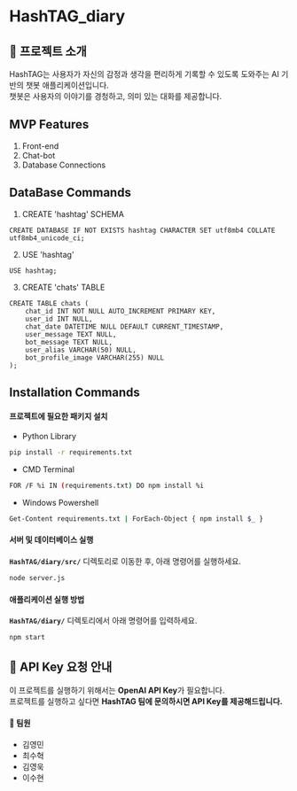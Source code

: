 # HashTAG_diary

## 🚀 프로젝트 소개
HashTAG는 사용자가 자신의 감정과 생각을 편리하게 기록할 수 있도록 도와주는 AI 기반의 챗봇 애플리케이션입니다.  
챗봇은 사용자의 이야기를 경청하고, 의미 있는 대화를 제공합니다.

## MVP Features
1. Front-end
2. Chat-bot
3. Database Connections

## DataBase Commands
1. CREATE 'hashtag' SCHEMA
```
CREATE DATABASE IF NOT EXISTS hashtag CHARACTER SET utf8mb4 COLLATE utf8mb4_unicode_ci;
```

2. USE 'hashtag'
```
USE hashtag;
```

3. CREATE 'chats' TABLE
```
CREATE TABLE chats (
    chat_id INT NOT NULL AUTO_INCREMENT PRIMARY KEY,
    user_id INT NULL,
    chat_date DATETIME NULL DEFAULT CURRENT_TIMESTAMP,
    user_message TEXT NULL,
    bot_message TEXT NULL,
    user_alias VARCHAR(50) NULL,
    bot_profile_image VARCHAR(255) NULL
);
```


## Installation Commands
#### 프로젝트에 필요한 패키지 설치
- Python Library
```bash
pip install -r requirements.txt
```

- CMD Terminal
```bash
FOR /F %i IN (requirements.txt) DO npm install %i
```

- Windows Powershell
```bash
Get-Content requirements.txt | ForEach-Object { npm install $_ }
```

#### 서버 및 데이터베이스 실행
**`HashTAG/diary/src/`** 디렉토리로 이동한 후, 아래 명령어를 실행하세요.

```bash
node server.js
```

#### 애플리케이션 실행 방법
**`HashTAG/diary/`** 디렉토리에서 아래 명령어를 입력하세요.

```bash
npm start
```

## 🔑 API Key 요청 안내
이 프로젝트를 실행하기 위해서는 **OpenAI API Key**가 필요합니다.  
프로젝트를 실행하고 싶다면 **HashTAG 팀에 문의하시면 API Key를 제공해드립니다.**

#### 👥 팀원
- 김영민
- 최수혁
- 김영욱
- 이수현
